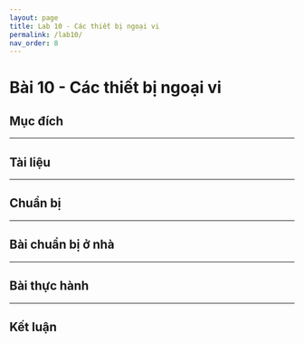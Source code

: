 ```yaml
---
layout: page
title: Lab 10 - Các thiết bị ngoại vi
permalink: /lab10/
nav_order: 8
---
```


# Bài 10 - Các thiết bị ngoại vi

## Mục đích


---

## Tài liệu

---

## Chuẩn bị

--- 

## Bài chuẩn bị ở nhà

---

## Bài thực hành

---

## Kết luận
